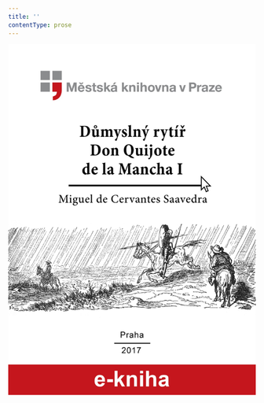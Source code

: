 ```yaml
---
title: ''
contentType: prose
---
```


![Důmyslný rytíř Don Quijote de la Mancha I](./resources/obalka.jpg)
